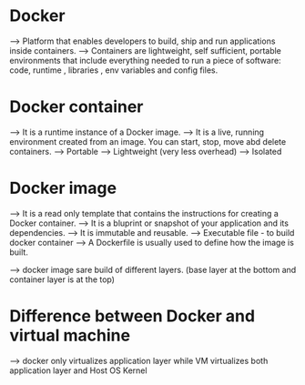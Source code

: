 # Docker
--> Platform that enables developers to build, ship and run applications inside containers.
--> Containers are lightweight, self sufficient, portable environments that include everything needed to run a piece of software: code, runtime , libraries , env variables and config files.


# Docker container
--> It is a runtime instance of a Docker image.
--> It is a live, running environment created from an image. You can start, stop, move abd delete containers.
--> Portable
--> Lightweight (very less overhead)
--> Isolated




# Docker image
--> It is a read only template that contains the instructions for creating a Docker container.
--> It is a bluprint or snapshot of your application and its dependencies.
--> It is immutable and reusable.
--> Executable file - to build docker container
--> A Dockerfile is usually used to define how the image is built.


--> docker image sare build of different layers. (base layer at the bottom and container layer is at the top)

# Difference between Docker and virtual machine
--> docker only virtualizes application layer while VM virtualizes both application layer and Host OS Kernel